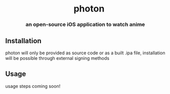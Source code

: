 <div id="user-content-toc">
  <ul align="center" style="list-style: none;">
    <summary>
      <h1>photon</h1>
    </summary>
  </ul>
</div>
<h3 align="center">an open-source iOS application to watch anime</h3>

## Installation

photon will only be provided as source code or as a built .ipa file, installation will be possible through external signing methods

## Usage

usage steps coming soon!
